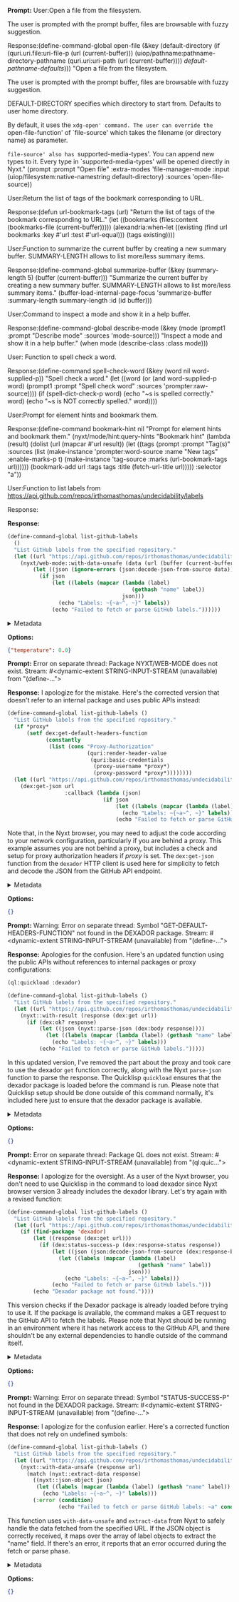 **Prompt:**
User:Open a file from the filesystem.

The user is prompted with the prompt buffer, files are browsable with
fuzzy suggestion.

Response:(define-command-global open-file
(&key
 (default-directory
  (if (quri.uri.file:uri-file-p (url (current-buffer)))
      (uiop/pathname:pathname-directory-pathname
       (quri.uri:uri-path (url (current-buffer))))
      *default-pathname-defaults*)))
"Open a file from the filesystem.

The user is prompted with the prompt buffer, files are browsable with
fuzzy suggestion.

DEFAULT-DIRECTORY specifies which directory to start from. Defaults to user home
directory.

By default, it uses the `xdg-open' command. The user can override the
`open-file-function' of `file-source' which takes the filename (or
directory name) as parameter.

`file-source' also has `supported-media-types'. You can append new types to
it. Every type in `supported-media-types' will be opened directly in Nyxt."
(prompt :prompt "Open file" :extra-modes 'file-manager-mode :input
        (uiop/filesystem:native-namestring default-directory) :sources
        'open-file-source))


User:Return the list of tags of the bookmark corresponding to URL.

Response:(defun url-bookmark-tags (url)
"Return the list of tags of the bookmark corresponding to URL."
(let ((bookmarks (files:content (bookmarks-file (current-buffer)))))
(alexandria:when-let ((existing
                       (find url bookmarks :key #'url :test #'url-equal)))
  (tags existing))))


User:Function to summarize the current buffer by creating a new summary buffer.
SUMMARY-LENGTH allows to list more/less summary items.

Response:(define-command-global summarize-buffer
(&key (summary-length 5) (buffer (current-buffer)))
"Summarize the current buffer by creating a new summary buffer.
SUMMARY-LENGTH allows to list more/less summary items."
(buffer-load-internal-page-focus 'summarize-buffer :summary-length
                                summary-length :id (id buffer)))


User:Command to inspect a mode and show it in a help buffer.

Response:(define-command-global describe-mode
(&key (mode (prompt1 :prompt "Describe mode" :sources 'mode-source)))
"Inspect a mode and show it in a help buffer."
(when mode (describe-class :class mode)))

User: Function to spell check a word.

Response:(define-command spell-check-word
    (&key (word nil word-supplied-p))
"Spell check a word."
(let ((word
        (or (and word-supplied-p word)
            (prompt1 :prompt "Spell check word" :sources
                    'prompter:raw-source))))
    (if (spell-dict-check-p word)
        (echo "~s is spelled correctly." word)
        (echo "~s is NOT correctly spelled." word))))


User:Prompt for element hints and bookmark them.

Response:(define-command bookmark-hint
nil
"Prompt for element hints and bookmark them."
(nyxt/mode/hint:query-hints "Bookmark hint"
                            (lambda (result)
                                (dolist (url (mapcar #'url result))
                                (let ((tags
                                        (prompt :prompt "Tag(s)" :sources
                                                (list
                                                (make-instance
                                                'prompter:word-source :name
                                                "New tags" :enable-marks-p
                                                t)
                                                (make-instance 'tag-source
                                                                :marks
                                                                (url-bookmark-tags
                                                                url))))))
                                    (bookmark-add url :tags tags :title
                                                (fetch-url-title url)))))
                            :selector "a"))


User:Function to list  labels from https://api.github.com/repos/irthomasthomas/undecidability/labels

Response:


**Response:**
```lisp
(define-command-global list-github-labels
  ()
  "List GitHub labels from the specified repository."
  (let ((url "https://api.github.com/repos/irthomasthomas/undecidability/labels"))
    (nyxt/web-mode::with-data-unsafe (data (url (buffer (current-buffer))))
        (let ((json (ignore-errors (json:decode-json-from-source data))))
          (if json
              (let ((labels (mapcar (lambda (label)
                                       (gethash "name" label))
                                    json)))
                (echo "Labels: ~{~a~^, ~}" labels))
              (echo "Failed to fetch or parse GitHub labels."))))))
```

<details><summary>Metadata</summary>

- Duration: 8606 ms
- Datetime: 2023-11-28T19:08:55.631204
- Model: gpt-4-1106-preview

</details>

**Options:**
```json
{"temperature": 0.0}
```

**Prompt:**
Error on separate thread: Package NYXT/WEB-MODE does not exist. Stream: #&lt;dynamic-extent STRING-INPUT-STREAM (unavailable) from &quot;(define-...&quot;&gt;

**Response:**
I apologize for the mistake. Here's the corrected version that doesn't refer to an internal package and uses public APIs instead:

```lisp
(define-command-global list-github-labels ()
  "List GitHub labels from the specified repository."
  (if *proxy*
      (setf dex:get-default-headers-function
            (constantly
             (list (cons "Proxy-Authorization"
                         (quri:render-header-value
                          (quri:basic-credentials
                           (proxy-username *proxy*)
                           (proxy-password *proxy*))))))))
  (let ((url "https://api.github.com/repos/irthomasthomas/undecidability/labels"))
    (dex:get-json url
                  :callback (lambda (json)
                              (if json
                                  (let ((labels (mapcar (lambda (label) (gethash "name" label)) json)))
                                    (echo "Labels: ~{~a~^, ~}" labels))
                                  (echo "Failed to fetch or parse GitHub labels."))))))
```

Note that, in the Nyxt browser, you may need to adjust the code according to your network configuration, particularly if you are behind a proxy. This example assumes you are not behind a proxy, but includes a check and setup for proxy authorization headers if *proxy* is set. The `dex:get-json` function from the `dexador` HTTP client is used here for simplicity to fetch and decode the JSON from the GitHub API endpoint.

<details><summary>Metadata</summary>

- Duration: 21416 ms
- Datetime: 2023-11-28T19:10:21.584678
- Model: gpt-4-1106-preview

</details>

**Options:**
```json
{}
```

**Prompt:**
Warning: Error on separate thread: Symbol &quot;GET-DEFAULT-HEADERS-FUNCTION&quot; not found in the DEXADOR package. Stream: #&lt;dynamic-extent STRING-INPUT-STREAM (unavailable) from &quot;(define-...&quot;&gt;

**Response:**
Apologies for the confusion. Here's an updated function using the public APIs without references to internal packages or proxy configurations:

```lisp
(ql:quickload :dexador)

(define-command-global list-github-labels ()
  "List GitHub labels from the specified repository."
  (let ((url "https://api.github.com/repos/irthomasthomas/undecidability/labels"))
    (nyxt::with-result (response (dex:get url))
      (if (dex:ok? response)
          (let ((json (nyxt::parse-json (dex:body response))))
            (let ((labels (mapcar (lambda (label) (gethash "name" label)) json)))
              (echo "Labels: ~{~a~^, ~}" labels)))
          (echo "Failed to fetch or parse GitHub labels.")))))
```

In this updated version, I've removed the part about the proxy and took care to use the dexador `get` function correctly, along with the Nyxt `parse-json` function to parse the response. The Quicklisp `quickload` ensures that the dexador package is loaded before the command is run. Please note that Quicklisp setup should be done outside of this command normally, it's included here just to ensure that the dexador package is available.

<details><summary>Metadata</summary>

- Duration: 17979 ms
- Datetime: 2023-11-28T19:11:31.043545
- Model: gpt-4-1106-preview

</details>

**Options:**
```json
{}
```

**Prompt:**
Error on separate thread: Package QL does not exist. Stream: #&lt;dynamic-extent STRING-INPUT-STREAM (unavailable) from &quot;(ql:quic...&quot;&gt;

**Response:**
I apologize for the oversight. As a user of the Nyxt browser, you don't need to use Quicklisp in the command to load dexador since Nyxt browser version 3 already includes the dexador library. Let's try again with a revised function:

```lisp
(define-command-global list-github-labels ()
  "List GitHub labels from the specified repository."
  (let ((url "https://api.github.com/repos/irthomasthomas/undecidability/labels"))
    (if (find-package 'dexador)
        (let ((response (dex:get url)))
          (if (dex:status-success-p (dex:response-status response))
              (let ((json (json:decode-json-from-source (dex:response-body response))))
                (let ((labels (mapcar (lambda (label)
                                         (gethash "name" label))
                                      json)))
                  (echo "Labels: ~{~a~^, ~}" labels)))
              (echo "Failed to fetch or parse GitHub labels.")))
        (echo "Dexador package not found."))))
```

This version checks if the Dexador package is already loaded before trying to use it. If the package is available, the command makes a GET request to the GitHub API to fetch the labels. Please note that Nyxt should be running in an environment where it has network access to the GitHub API, and there shouldn't be any external dependencies to handle outside of the command itself.

<details><summary>Metadata</summary>

- Duration: 17709 ms
- Datetime: 2023-11-28T19:12:30.868229
- Model: gpt-4-1106-preview

</details>

**Options:**
```json
{}
```

**Prompt:**
 Warning: Error on separate thread: Symbol &quot;STATUS-SUCCESS-P&quot; not found in the DEXADOR package. Stream: #&lt;dynamic-extent STRING-INPUT-STREAM (unavailable) from &quot;(define-...&quot;&gt;

**Response:**
I apologize for the confusion earlier. Here's a corrected function that does not rely on undefined symbols:

```lisp
(define-command-global list-github-labels ()
  "List GitHub labels from the specified repository."
  (let ((url "https://api.github.com/repos/irthomasthomas/undecidability/labels"))
    (nyxt::with-data-unsafe (response url)
      (match (nyxt::extract-data response)
        ((nyxt::json-object json)
         (let ((labels (mapcar (lambda (label) (gethash "name" label)) json)))
           (echo "Labels: ~{~a~^, ~}" labels)))
        (:error (condition)
                (echo "Failed to fetch or parse GitHub labels: ~a" condition))))))
```

This function uses `with-data-unsafe` and `extract-data` from Nyxt to safely handle the data fetched from the specified URL. If the JSON object is correctly received, it maps over the array of label objects to extract the "name" field. If there's an error, it reports that an error occurred during the fetch or parse phase.

<details><summary>Metadata</summary>

- Duration: 15124 ms
- Datetime: 2023-11-28T19:13:49.328930
- Model: gpt-4-1106-preview

</details>

**Options:**
```json
{}
```

